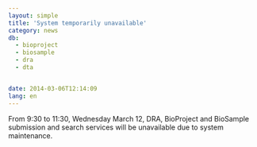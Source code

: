 ```yaml
---
layout: simple
title: 'System temporarily unavailable'
category: news
db:
  - bioproject
  - biosample
  - dra
  - dta


date: 2014-03-06T12:14:09
lang: en
---
```


From 9:30 to 11:30, Wednesday March 12, DRA, BioProject and BioSample submission and search services will be unavailable due to system maintenance.

